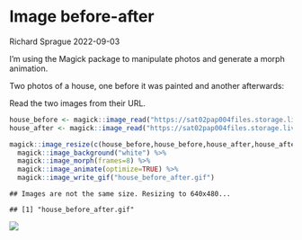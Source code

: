 Image before-after
================
Richard Sprague
2022-09-03

I’m using the Magick package to manipulate photos and generate a morph
animation.

Two photos of a house, one before it was painted and another afterwards:

Read the two images from their URL.

``` r
house_before <- magick::image_read("https://sat02pap004files.storage.live.com/y4mgiWcxG-hGv6gcIYyuziTiKcBq5Oe5vpNAn5-pIAUMlhkQNH1HEtg8-qE-KZnA1oiTKiUDn9cQE9qRivXu7QDsOD-v9qMGYOCC4cVqEN5yd3_AGvM-pQQCpobvZ2PoyLwJn5NsDgqM-ZdkQTxno3xTCzy9YvRHwZ-R5MjqtXVbL8lEjSZhewB6dJAbE3dSSdc?width=660&height=495&cropmode=none")
house_after <- magick::image_read("https://sat02pap004files.storage.live.com/y4m8HTFlKqGqdP4ewqQ_8r_ZP4svgIa20wdbuLMIAu1MQ6LlEXaitYLyysbRqA4fbFQGKACCkkGdQJNRu9TPIZWXTZ9wwM99RGKAVZ-2Qj5IVA_WMEWAgptZA3FHDOUIWWx4Jc8-ujQ12sS9QR0OgZsW-YQGXWik5O3AAdmS-xG107AiprIlrDWqcepJ2eRdF0L?width=660&height=495&cropmode=none")

magick::image_resize(c(house_before,house_before,house_after,house_after,house_before),"640") %>%
  magick::image_background("white") %>%
  magick::image_morph(frames=8) %>%
  magick::image_animate(optimize=TRUE) %>% 
  magick::image_write_gif("house_before_after.gif")
```

    ## Images are not the same size. Resizing to 640x480...

    ## [1] "house_before_after.gif"

![](./house_before_after.gif)
